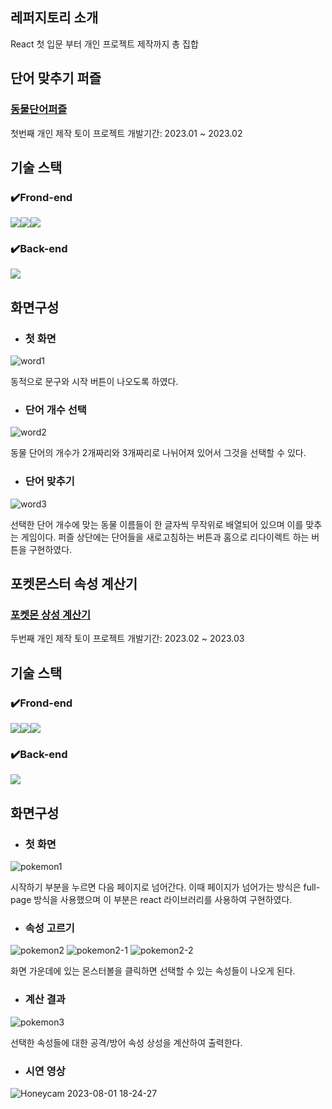 ## 레퍼지토리 소개

React 첫 입문 부터 개인 프로젝트 제작까지 총 집합

## 단어 맞추기 퍼즐
### [동물단어퍼즐](https://github.com/zenu98/ReactStudy/tree/main/toy-project/word-puzzle)
첫번째 개인 제작 토이 프로젝트
개발기간: 2023.01 ~ 2023.02


## 기술 스택

### ✔️Frond-end
<img src="https://img.shields.io/badge/React-61DAFB?style=for-the-badge&logo=React&logoColor=black"><img src="https://img.shields.io/badge/Css-1572B6?style=for-the-badge&logo=Css&logoColor=white"><img src="https://img.shields.io/badge/Redux-764ABC?style=for-the-badge&logo=Redux&logoColor=purple">
### ✔️Back-end
<img src="https://img.shields.io/badge/Firebase-FFCA28?style=for-the-badge&logo=Firebase&logoColor=white">


## 화면구성

- ### 첫 화면
![word1](https://github.com/zenu98/ReactStudy/assets/90780629/9b26683a-3d58-4afb-8976-fc69970c5f8a)

동적으로 문구와 시작 버튼이 나오도록 하였다.

- ### 단어 개수 선택

![word2](https://github.com/zenu98/ReactStudy/assets/90780629/7fbd385c-595a-4b23-b523-af7d5dacabc6)

동물 단어의 개수가 2개짜리와 3개짜리로 나뉘어져 있어서 그것을 선택할 수  있다.

- ### 단어 맞추기
![word3](https://github.com/zenu98/ReactStudy/assets/90780629/9f7411bd-f05c-4be4-a9d7-4daf1a728be3)

선택한 단어 개수에 맞는 동물 이름들이 한 글자씩 무작위로 배열되어 있으며 이를 맞추는 게임이다.
퍼즐 상단에는 단어들을 새로고침하는 버튼과 홈으로 리다이렉트 하는 버튼을 구현하였다.


## 포켓몬스터 속성 계산기
### [포켓몬 상성 계산기](https://github.com/zenu98/ReactStudy/tree/main/toy-project/poke-element)
두번째 개인 제작 토이 프로젝트
개발기간: 2023.02 ~ 2023.03

## 기술 스택

### ✔️Frond-end
<img src="https://img.shields.io/badge/React-61DAFB?style=for-the-badge&logo=React&logoColor=black"><img src="https://img.shields.io/badge/Css-1572B6?style=for-the-badge&logo=Css&logoColor=white"><img src="https://img.shields.io/badge/Redux-764ABC?style=for-the-badge&logo=Redux&logoColor=purple">
### ✔️Back-end
<img src="https://img.shields.io/badge/Firebase-FFCA28?style=for-the-badge&logo=Firebase&logoColor=white">


## 화면구성

- ### 첫 화면
![pokemon1](https://github.com/zenu98/ReactStudy/assets/90780629/f31eb3ed-5bca-4af2-b12c-b3d9dc4f5500)

시작하기 부분을 누르면 다음 페이지로 넘어간다. 이때 페이지가 넘어가는 방식은 full-page 방식을 사용했으며 이 부분은 react 라이브러리를 사용하여 구현하였다.

- ### 속성 고르기

![pokemon2](https://github.com/zenu98/ReactStudy/assets/90780629/974651ef-8672-4bfd-949c-91846ca4a56d)
![pokemon2-1](https://github.com/zenu98/ReactStudy/assets/90780629/55d4f5df-b981-4c94-ba0f-642dd9441259)
![pokemon2-2](https://github.com/zenu98/ReactStudy/assets/90780629/1279402b-ca62-4c34-9f3c-82794e48db4c)

화면 가운데에 있는 몬스터볼을 클릭하면 선택할 수 있는 속성들이 나오게 된다. 


- ### 계산 결과
![pokemon3](https://github.com/zenu98/ReactStudy/assets/90780629/2b850f6e-4fa0-41f1-b778-30820f7ac24b)

선택한 속성들에 대한 공격/방어 속성 상성을 계산하여 출력한다.

- ### 시연 영상
![Honeycam 2023-08-01 18-24-27](https://github.com/zenu98/ReactStudy/assets/90780629/b7dae3eb-ee33-4c3a-afbb-020ef0422ecf)





